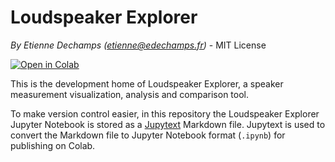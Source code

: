 # Loudspeaker Explorer

*By Etienne Dechamps (etienne@edechamps.fr)* - MIT License

[![Open in Colab](https://colab.research.google.com/assets/colab-badge.svg)](https://colab.research.google.com/github/dechamps/LoudspeakerExplorer-rendered/blob/master/Loudspeaker_Explorer.ipynb)

This is the development home of Loudspeaker Explorer, a speaker measurement visualization, analysis and comparison tool.

To make version control easier, in this repository the Loudspeaker Explorer Jupyter Notebook is stored as a [Jupytext](https://github.com/mwouts/jupytext) Markdown file. Jupytext is used to convert the Markdown file to Jupyter Notebook format (`.ipynb`) for publishing on Colab.